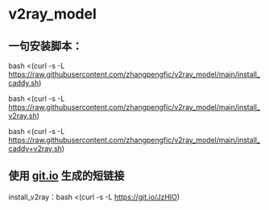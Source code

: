 # v2ray_model

## 一句安装脚本：
bash <(curl -s -L https://raw.githubusercontent.com/zhangpengfic/v2ray_model/main/install_caddy.sh)

bash <(curl -s -L https://raw.githubusercontent.com/zhangpengfic/v2ray_model/main/install_v2ray.sh)

bash <(curl -s -L https://raw.githubusercontent.com/zhangpengfic/v2ray_model/main/install_caddy+v2ray.sh)

## 使用 [git.io](https://git.io) 生成的短链接

install_v2ray：bash <(curl -s -L https://git.io/JzHIO)

